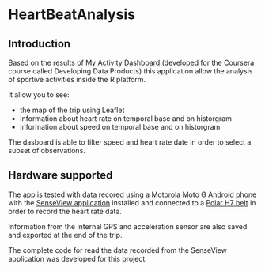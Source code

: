 # HeartBeatAnalysis

## Introduction
Based on the results of [My Activity Dashboard](https://valerio-vaccaro.shinyapps.io/MyActivityDashboard/) (developed for the Coursera course called Developing Data Products) this application allow the analysis of sportive activities inside the R platform.

It allow you to see:

- the map of the trip using Leaflet
- information about heart rate on temporal base and on historgram
- information about speed on temporal base and on historgram

The dasboard is able to filter speed and heart rate date in order to select a subset of observations.
 
## Hardware supported 
The app is tested with data recored using a Motorola Moto G Android phone with the [SenseView application](https://play.google.com/store/apps/details?id=si.mobili.senseview) installed and connected to a [Polar H7 belt](http://www.polar.com/us-en/products/accessories/H7_heart_rate_sensor) in order to record the heart rate data. 

Information from the internal GPS and acceleration sensor are also saved and exported at the end of the trip.

The complete code for read the data recorded from the SenseView application was developed for this project.
